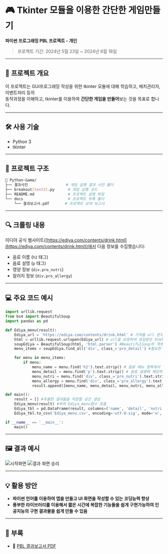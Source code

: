 
# 🎮 Tkinter 모듈을 이용한 간단한 게임만들기

**파이썬 프로그래밍 PBL 프로젝트 - 개인**  
> 프로젝트 기간: 2024년 5월 23일 ~ 2024년 6월 18일

---

## 📌 프로젝트 개요

이 프로젝트는 GUI프로그래밍 작성을 위한 tkinter 모듈에 대해 학습하고, 배치관리자, 이벤트처리 등의 </br>
동작과정을 이해하고, tkinter를 이용하여 **간단한 게임을 만들어**보는 것을 목표로 합니다.  

---

## 🛠️ 사용 기술

- Python 3
- tkinter

---

## 🧱 프로젝트 구조

```bash
📁 Python-Game/
├── 결과사진                 # 게임 실행 결과 사진 폴더
├── breakout[test3].py      # 게임 실행 코드
├── README.md               # 프로젝트 설명 파일
└── docs                    # 프로젝트 부록 폴더
    └── 결과보고서.pdf       # 프로젝트 요약 보고서

```

---

## 🔍 크롤링 내용

이디야 공식 웹사이트([https://ediya.com/contents/drink.html](https://ediya.com/contents/drink.html))에서 다음 정보를 수집했습니다:

- 음료 이름 (`h2` 태그)
- 음료 설명 (`p` 태그)
- 영양 정보 (`div.pro_nutri`)
- 알러지 정보 (`div.pro_allergy`)

---

## 💻 주요 코드 예시

```python
import urllib.request
from bs4 import BeautifulSoup
import pandas as pd

def Ediya_menu(result):
    Ediya_url = 'https://ediya.com/contents/drink.html' # 가져올 url 문자열로 입력
    html = urllib.request.urlopen(Ediya_url) # url을 요청하여 응답받은 html이 담긴 자료를 받아와서 저장함.
    soupEdiya = BeautifulSoup(html, 'html.parser') #BeautifulSoup의 객체를 생성함.(html을 잘 정리된 형태로 변환)
    menu_items = soupEdiya.find_all('div', class_='pro_detail') #필요한 항목의 태그와 클래스를 분석하여 파싱한다.

    for menu in menu_items:
        if menu:
            menu_name = menu.find('h2').text.strip() # 음료 메뉴 항목에서 음료 이름에 해당하는 부분 추출
            menu_detail = menu.find('p').text.strip() # 음료 설명에 해당하는 부분 추출
            menu_nutri = menu.find('div', class_='pro_nutri').text.strip()  # 음료 영양분에 해당하는 부분 추출
            menu_allergy = menu.find('div', class_='pro_allergy').text.strip() # 알러지 성분에 해당하는 부분 추출
            result.append([menu_name, menu_detail, menu_nutri, menu_allergy]) # 추출한 결과들을 result에 추가 저장

def main():
    result = [] #추출한 결과들을 저장할 공간 생성
    Ediya_menu(result) #위의 Ediya_menu함수 호출
    Ediya_tbl = pd.DataFrame(result, columns=('name', 'detail', 'nutri', 'allergy')) #추출한 결과를 데이터프레임으로 저장
    Ediya_tbl.to_csv('Ediya_menu.csv', encoding='utf-8-sig', mode='w', index=False) # Ediya_menu.csv파일로 저장

if __name__ == '__main__':
    main()

```

---

## 🖼 결과 예시

![시작화면](https://github.com/user-attachments/assets/275f650c-f3e1-48a9-9272-49689506b687)
![결과 화면 승리](https://github.com/user-attachments/assets/4384942d-93ac-4f94-b2fc-fb1cb78494fa)


---

## 💡 활용 방안

- **파이썬 언어를 이용하여 앱을 만들고 UI 화면을 작성할 수 있는 코딩능력 향상**
- **풍부한 라이브러리를 이용해서 짧은 시간에 복잡한 기능들을 쉽게 구현가능하여 인공지능의 구현 결과물을 쉽게 만들 수 있음**

---

## 📎 부록

- 📄 [PBL 결과보고서 PDF](docs/파이썬프로그래밍_1-13주차_PBL_결과보고서(이은우))
